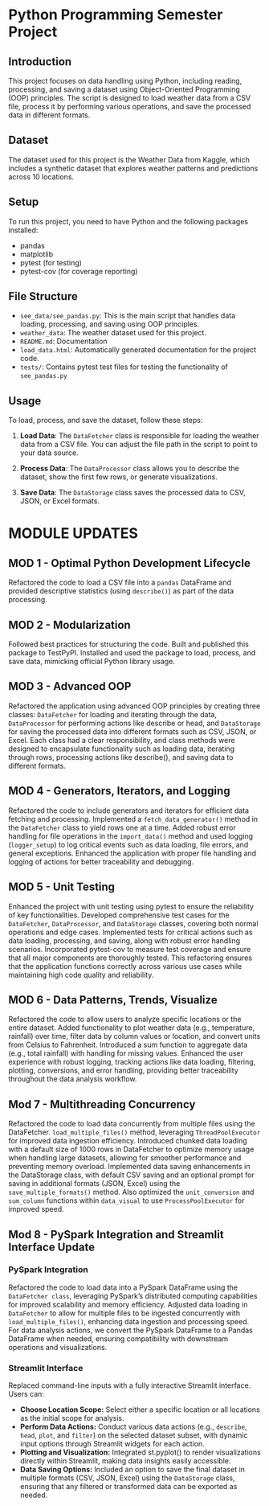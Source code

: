 # Python Programming Semester Project 

## Introduction
This project focuses on data handling using Python, including reading, processing, and saving a dataset using Object-Oriented Programming (OOP) principles. The script is designed to load weather data from a CSV file, process it by performing various operations, and save the processed data in different formats.

## Dataset
The dataset used for this project is the Weather Data from Kaggle, which includes a synthetic dataset that explores weather patterns and predictions across 10 locations.

## Setup
To run this project, you need to have Python and the following packages installed:
- pandas
- matplotlib
- pytest (for testing)
- pytest-cov (for coverage reporting)

## File Structure
- `see_data/see_pandas.py`: This is the main script that handles data loading, processing, and saving using OOP principles.
- `weather_data`: The weather dataset used for this project.
- `README.md`: Documentation
- `load_data.html`: Automatically generated documentation for the project code.
- `tests/`: Contains pytest test files for testing the functionality of `see_pandas.py`

## Usage
To load, process, and save the dataset, follow these steps:

1. **Load Data**:
   The `DataFetcher` class is responsible for loading the weather data from a CSV file. You can adjust the file path in the script to point to your data source.

2. **Process Data**:
   The `DataProcessor` class allows you to describe the dataset, show the first few rows, or generate visualizations.

3. **Save Data**:
   The `DataStorage` class saves the processed data to CSV, JSON, or Excel formats.


# MODULE UPDATES

## MOD 1 - Optimal Python Development Lifecycle
Refactored the code to load a CSV file into a `pandas` DataFrame and provided descriptive statistics (using `describe()`) as part of the data processing. 

## MOD 2 - Modularization
Followed best practices for structuring the code. Built and published this package to TestPyPI. Installed and used the package to load, process, and save data, mimicking official Python library usage.

## MOD 3 - Advanced OOP
Refactored the application using advanced OOP principles by creating three classes: `DataFetcher` for loading and iterating through the data, `DataProcessor` for performing actions like describe or head, and `DataStorage` for saving the processed data into different formats such as CSV, JSON, or Excel. Each class had a clear responsibility, and class methods were designed to encapsulate functionality such as loading data, iterating through rows, processing actions like describe(), and saving data to different formats.

## MOD 4 - Generators, Iterators, and Logging
Refactored the code to include generators and iterators for efficient data fetching and processing. Implemented a `fetch_data_generator()` method in the `DataFetcher` class to yield rows one at a time. Added robust error handling for file operations in the `import_data()` method and used logging (`logger_setup`) to log critical events such as data loading, file errors, and general exceptions. Enhanced the application with proper file handling and logging of actions for better traceability and debugging.

## MOD 5 - Unit Testing
Enhanced the project with unit testing using pytest to ensure the reliability of key functionalities. Developed comprehensive test cases for the `DataFetcher`, `DataProcessor`, and `DataStorage` classes, covering both normal operations and edge cases. Implemented tests for critical actions such as data loading, processing, and saving, along with robust error handling scenarios. Incorporated pytest-cov to measure test coverage and ensure that all major components are thoroughly tested. This refactoring ensures that the application functions correctly across various use cases while maintaining high code quality and reliability.

## MOD 6 - Data Patterns, Trends, Visualize 
Refactored the code to allow users to analyze specific locations or the entire dataset. Added functionality to plot weather data (e.g., temperature, rainfall) over time, filter data by column values or location, and convert units from Celsius to Fahrenheit. Introduced a sum function to aggregate data (e.g., total rainfall) with handling for missing values. Enhanced the user experience with robust logging, tracking actions like data loading, filtering, plotting, conversions, and error handling, providing better traceability throughout the data analysis workflow.

## Mod 7 - Multithreading Concurrency
Refactored the code to load data concurrently from multiple files using the DataFetcher. `load_multiple_files()` method, leveraging `ThreadPoolExecutor` for improved data ingestion efficiency. Introduced chunked data loading with a default size of 1000 rows in DataFetcher to optimize memory usage when handling large datasets, allowing for smoother performance and preventing memory overload. Implemented data saving enhancements in the DataStorage class, with default CSV saving and an optional prompt for saving in additional formats (JSON, Excel) using the `save_multiple_formats()` method. Also optimized the `unit_conversion` and `sum_column` functions within `data_visual` to use `ProcessPoolExecutor` for improved speed.

## Mod 8 - PySpark Integration and Streamlit Interface Update
### PySpark Integration
Refactored the code to load data into a PySpark DataFrame using the `DataFetcher class`, leveraging PySpark’s distributed computing capabilities for improved scalability and memory efficiency. Adjusted data loading in `DataFetcher` to allow for multiple files to be ingested concurrently with `load_multiple_files()`, enhancing data ingestion and processing speed. For data analysis actions, we convert the PySpark DataFrame to a Pandas DataFrame when needed, ensuring compatibility with downstream operations and visualizations.
### Streamlit Interface 
Replaced command-line inputs with a fully interactive Streamlit interface. Users can:

+ **Choose Location Scope:** Select either a specific location or all locations as the initial scope for analysis.
+ **Perform Data Actions:** Conduct various data actions (e.g., `describe`, `head`, `plot`, and `filter`) on the selected dataset subset, with dynamic input  options through Streamlit widgets for each action.
+ **Plotting and Visualization:** Integrated st.pyplot() to render visualizations directly within Streamlit, making data insights easily accessible.
+ **Data Saving Options:** Included an option to save the final dataset in multiple formats (CSV, JSON, Excel) using the `DataStorage` class, ensuring that any filtered or transformed data can be exported as needed.
